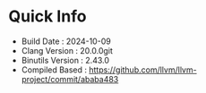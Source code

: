 # Quick Info
* Build Date : 2024-10-09
* Clang Version : 20.0.0git
* Binutils Version : 2.43.0
* Compiled Based : https://github.com/llvm/llvm-project/commit/ababa483
